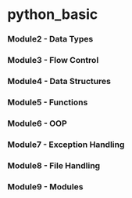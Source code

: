 # python_basic
### Module2 - Data Types
### Module3 - Flow Control
### Module4 - Data Structures
### Module5 - Functions
### Module6 - OOP
### Module7 - Exception Handling
### Module8 - File Handling
### Module9 - Modules